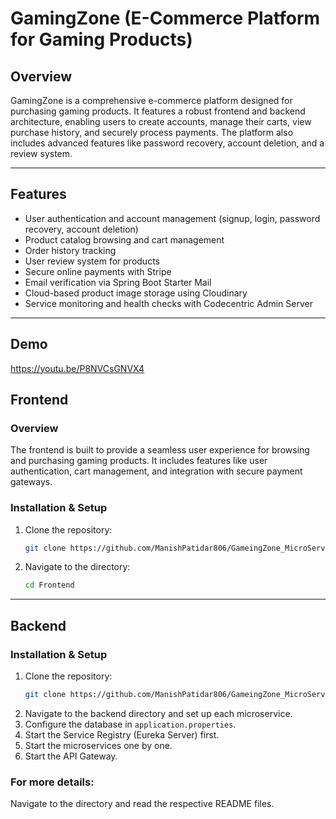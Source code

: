 # GamingZone (E-Commerce Platform for Gaming Products)

## Overview  
GamingZone is a comprehensive e-commerce platform designed for purchasing gaming products. It features a robust frontend and backend architecture, enabling users to create accounts, manage their carts, view purchase history, and securely process payments. The platform also includes advanced features like password recovery, account deletion, and a review system.

---

## Features  
- User authentication and account management (signup, login, password recovery, account deletion)  
- Product catalog browsing and cart management  
- Order history tracking  
- User review system for products  
- Secure online payments with Stripe  
- Email verification via Spring Boot Starter Mail  
- Cloud-based product image storage using Cloudinary  
- Service monitoring and health checks with Codecentric Admin Server  

---
## Demo
https://youtu.be/P8NVCsGNVX4


## Frontend  

### Overview  
The frontend is built to provide a seamless user experience for browsing and purchasing gaming products. It includes features like user authentication, cart management, and integration with secure payment gateways.

### Installation & Setup  
1. Clone the repository:  
    ```bash
    git clone https://github.com/ManishPatidar806/GameingZone_MicroService.git
    ```  
2. Navigate to the directory:  
    ```bash
    cd Frontend
    ```  

---

## Backend  

### Installation & Setup  
1. Clone the repository:  
    ```bash
    git clone https://github.com/ManishPatidar806/GameingZone_MicroService.git
    ```  
2. Navigate to the backend directory and set up each microservice.  
3. Configure the database in `application.properties`.  
4. Start the Service Registry (Eureka Server) first.  
5. Start the microservices one by one.  
6. Start the API Gateway.  

### For more details: 
Navigate to the directory and read the respective README files.
